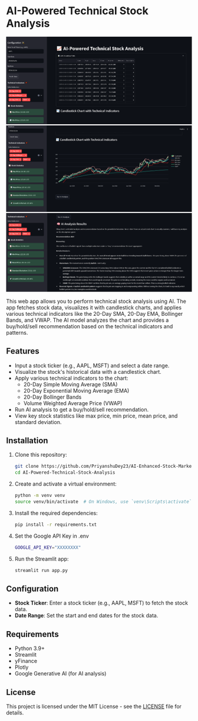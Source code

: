 
# AI-Powered Technical Stock Analysis

![](1.png)
![](2.png)
![](3.png)

This web app allows you to perform technical stock analysis using AI. The app fetches stock data, visualizes it with candlestick charts, and applies various technical indicators like the 20-Day SMA, 20-Day EMA, Bollinger Bands, and VWAP. The AI model analyzes the chart and provides a buy/hold/sell recommendation based on the technical indicators and patterns.

## Features

- Input a stock ticker (e.g., AAPL, MSFT) and select a date range.
- Visualize the stock's historical data with a candlestick chart.
- Apply various technical indicators to the chart:
  - 20-Day Simple Moving Average (SMA)
  - 20-Day Exponential Moving Average (EMA)
  - 20-Day Bollinger Bands
  - Volume Weighted Average Price (VWAP)
- Run AI analysis to get a buy/hold/sell recommendation.
- View key stock statistics like max price, min price, mean price, and standard deviation.

## Installation

1. Clone this repository:
   ```bash
   git clone https://github.com/PriyanshuDey23/AI-Enhanced-Stock-Market-Technical-Analysis.git
   cd AI-Powered-Technical-Stock-Analysis
   ```

2. Create and activate a virtual environment:
   ```bash
   python -m venv venv
   source venv/bin/activate  # On Windows, use `venv\Scripts\activate`
   ```

3. Install the required dependencies:
   ```bash
   pip install -r requirements.txt
   ```

4. Set the Google API Key in .env
   ```bash
   GOOGLE_API_KEY="XXXXXXXX"
   ```

5. Run the Streamlit app:
   ```bash
   streamlit run app.py
   ```

## Configuration

- **Stock Ticker**: Enter a stock ticker (e.g., AAPL, MSFT) to fetch the stock data.
- **Date Range**: Set the start and end dates for the stock data.

## Requirements

- Python 3.9+
- Streamlit
- yFinance
- Plotly
- Google Generative AI (for AI analysis)

## License

This project is licensed under the MIT License - see the [LICENSE](LICENSE) file for details.
